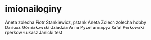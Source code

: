 ﻿# imionailoginy

Aneta zolecha
Piotr Stankiewicz, pstank
Aneta Zolech zolecha hobby
Dariusz Górniakowski dziadzia
Anna Pyzel annapyz
Rafał Perkowski rperkow
Łukasz Janicki
test

